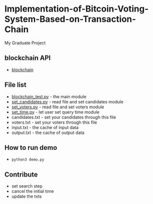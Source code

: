 # Implementation-of-Bitcoin-Voting-System-Based-on-Transaction-Chain

My Graduate Project

## blockchain API

- [blockchain](https://blockchain.info/api)

## File list

- [blockchain_test.py](https://github.com/ProHiryu/Implementation-of-Bitcoin-Voting-System-Based-on-Transaction-Chain/blob/master/blockchain_test.py) - the main module
- [set_candidates.py](https://github.com/ProHiryu/Implementation-of-Bitcoin-Voting-System-Based-on-Transaction-Chain/blob/master/set_candidates.py) - read file and set candidates module
- [set_voters.py](https://github.com/ProHiryu/Implementation-of-Bitcoin-Voting-System-Based-on-Transaction-Chain/blob/master/set_voters.py) - read file and set voters module
- [set_time.py](https://github.com/ProHiryu/Implementation-of-Bitcoin-Voting-System-Based-on-Transaction-Chain/blob/master/set_time.py) - let user set query time module
- candidates.txt - set your candidates through this file
- voters.txt - set your voters through this file
- input.txt - the cache of input data
- output.txt - the cache of output data

## How to run demo

- ```python3 demo.py```

## Contribute

- set search step
- cancel the initial time
- update the txts
